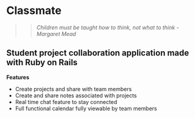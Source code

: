 # Classmate

>> *Children must be taught how to think, not what to think - Margaret Mead*

## Student project collaboration application made with Ruby on Rails

**Features**

* Create projects and share with team members
* Create and share notes associated with projects
* Real time chat feature to stay connected
* Full functional calendar fully viewable by team members
